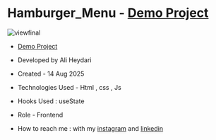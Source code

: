 # Hamburger_Menu - [Demo Project](https://aliheydarii.github.io/Hamburger_Menu/)

![viewfinal](https://github.com/user-attachments/assets/326f36a6-a455-4408-92a5-a101b034865d)

- [Demo Project](https://aliheydarii.github.io/Hamburger_Menu/)

- Developed by Ali Heydari

- Created - 14 Aug 2025

- Technologies Used - Html , css , Js

- Hooks Used : useState 

- Role - Frontend

- How to reach me : with my [instagram](https://www.instagram.com/alifront_com/) and [linkedin](https://www.linkedin.com/in/ali-heydari-3567b2191/)
